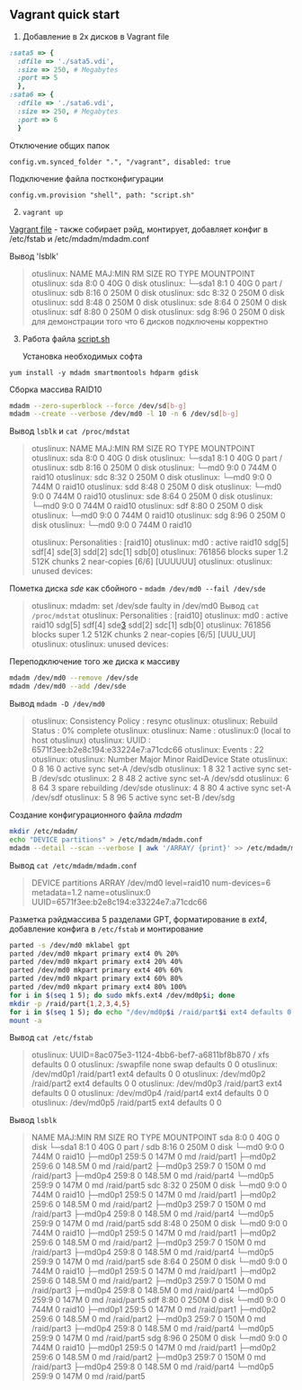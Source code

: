 ## Vagrant quick start
1. Добавление в 2х дисков в Vagrant file
```ruby
:sata5 => {
  :dfile => './sata5.vdi',
  :size => 250, # Megabytes
  :port => 5
  },
:sata6 => {
  :dfile => './sata6.vdi',
  :size => 250, # Megabytes
  :port => 6
  }
```
   Отключение общих папок

`config.vm.synced_folder ".", "/vagrant", disabled: true`

   Подключение файла постконфигурации
 
`config.vm.provision "shell", path: "script.sh"`

2. `vagrant up`

[Vagrant file](Vagrantfile) - также собирает рэйд, монтирует, добавляет конфиг в /etc/fstab и /etc/mdadm/mdadm.conf
  
   Вывод 'lsblk'
> otuslinux: NAME   MAJ:MIN RM  SIZE RO TYPE MOUNTPOINT
> otuslinux: sda      8:0    0   40G  0 disk
> otuslinux: └─sda1   8:1    0   40G  0 part /
> otuslinux: sdb      8:16   0  250M  0 disk
> otuslinux: sdc      8:32   0  250M  0 disk
> otuslinux: sdd      8:48   0  250M  0 disk
> otuslinux: sde      8:64   0  250M  0 disk
> otuslinux: sdf      8:80   0  250M  0 disk
> otuslinux: sdg      8:96   0  250M  0 disk
   для демонстрации того что 6 дисков подключены корректно

3. Работа файла [script.sh](script.sh)

   Установка необходимых софта

`yum install -y mdadm smartmontools hdparm gdisk`

   Сборка массива RAID10
```bash
mdadm --zero-superblock --force /dev/sd[b-g]
mdadm --create --verbose /dev/md0 -l 10 -n 6 /dev/sd[b-g]
```
   Вывод `lsblk` и `cat /proc/mdstat`
> otuslinux: NAME   MAJ:MIN RM  SIZE RO TYPE   MOUNTPOINT
> otuslinux: sda      8:0    0   40G  0 disk
> otuslinux: └─sda1   8:1    0   40G  0 part   /
> otuslinux: sdb      8:16   0  250M  0 disk
> otuslinux: └─md0    9:0    0  744M  0 raid10
> otuslinux: sdc      8:32   0  250M  0 disk
> otuslinux: └─md0    9:0    0  744M  0 raid10
> otuslinux: sdd      8:48   0  250M  0 disk
> otuslinux: └─md0    9:0    0  744M  0 raid10
> otuslinux: sde      8:64   0  250M  0 disk
> otuslinux: └─md0    9:0    0  744M  0 raid10
> otuslinux: sdf      8:80   0  250M  0 disk
> otuslinux: └─md0    9:0    0  744M  0 raid10
> otuslinux: sdg      8:96   0  250M  0 disk
> otuslinux: └─md0    9:0    0  744M  0 raid10
>
> otuslinux: Personalities : [raid10]
> otuslinux: md0 : active raid10 sdg[5] sdf[4] sde[3] sdd[2] sdc[1] sdb[0]
> otuslinux:       761856 blocks super 1.2 512K chunks 2 near-copies [6/6] [UUUUUU]
> otuslinux:
> otuslinux: unused devices: <none>

   Пометка диска *sde* как сбойного - `mdadm /dev/md0 --fail /dev/sde`
> otuslinux: mdadm: set /dev/sde faulty in /dev/md0
   Вывод `cat /proc/mdstat`
> otuslinux: Personalities : [raid10]
> otuslinux: md0 : active raid10 sdg[5] sdf[4] sde[3](F) sdd[2] sdc[1] sdb[0]
> otuslinux:       761856 blocks super 1.2 512K chunks 2 near-copies [6/5] [UUU_UU]
> otuslinux:
> otuslinux: unused devices: <none>

   Переподключение того же диска к массиву
```bash
mdadm /dev/md0 --remove /dev/sde
mdadm /dev/md0 --add /dev/sde
```
   Вывод `mdadm -D /dev/md0`
>
>    otuslinux: Consistency Policy : resync
>    otuslinux:
>    otuslinux:     Rebuild Status : 0% complete
>    otuslinux:
>    otuslinux:               Name : otuslinux:0  (local to host otuslinux)
>    otuslinux:               UUID : 6571f3ee:b2e8c194:e33224e7:a71cdc66
>    otuslinux:             Events : 22
>    otuslinux:
>    otuslinux:     Number   Major   Minor   RaidDevice State
>    otuslinux:        0       8       16        0      active sync set-A   /dev/sdb
>    otuslinux:        1       8       32        1      active sync set-B   /dev/sdc
>    otuslinux:        2       8       48        2      active sync set-A   /dev/sdd
>    otuslinux:        6       8       64        3      spare rebuilding   /dev/sde
>    otuslinux:        4       8       80        4      active sync set-A   /dev/sdf
>    otuslinux:        5       8       96        5      active sync set-B   /dev/sdg

   Создание конфигурационного файла *mdadm*
```bash
mkdir /etc/mdadm/
echo "DEVICE partitions" > /etc/mdadm/mdadm.conf
mdadm --detail --scan --verbose | awk '/ARRAY/ {print}' >> /etc/mdadm/mdadm.conf
```
   Вывод `cat /etc/mdadm/mdadm.conf`
> DEVICE partitions
> ARRAY /dev/md0 level=raid10 num-devices=6 metadata=1.2 name=otuslinux:0 UUID=6571f3ee:b2e8c194:e33224e7:a71cdc66

   Разметка рэйдмассива 5 разделами GPT, форматирование в *ext4*, добавление конфига в `/etc/fstab` и монтирование
```bash
parted -s /dev/md0 mklabel gpt
parted /dev/md0 mkpart primary ext4 0% 20%
parted /dev/md0 mkpart primary ext4 20% 40%
parted /dev/md0 mkpart primary ext4 40% 60%
parted /dev/md0 mkpart primary ext4 60% 80%
parted /dev/md0 mkpart primary ext4 80% 100%
for i in $(seq 1 5); do sudo mkfs.ext4 /dev/md0p$i; done
mkdir -p /raid/part{1,2,3,4,5}
for i in $(seq 1 5); do echo "/dev/md0p$i /raid/part$i ext4 defaults 0 0" >> /etc/fstab; done
mount -a
```
   Вывод `cat /etc/fstab`
>    otuslinux: UUID=8ac075e3-1124-4bb6-bef7-a6811bf8b870 /                       xfs     defaults        0 0
>    otuslinux: /swapfile none swap defaults 0 0
>    otuslinux: /dev/md0p1 /raid/part1 ext4 defaults 0 0
>    otuslinux: /dev/md0p2 /raid/part2 ext4 defaults 0 0
>    otuslinux: /dev/md0p3 /raid/part3 ext4 defaults 0 0
>    otuslinux: /dev/md0p4 /raid/part4 ext4 defaults 0 0
>    otuslinux: /dev/md0p5 /raid/part5 ext4 defaults 0 0

   Вывод `lsblk`
>NAME      MAJ:MIN RM   SIZE RO TYPE   MOUNTPOINT
>sda         8:0    0    40G  0 disk
>└─sda1      8:1    0    40G  0 part   /
>sdb         8:16   0   250M  0 disk
>└─md0       9:0    0   744M  0 raid10
>  ├─md0p1 259:5    0   147M  0 md     /raid/part1
>  ├─md0p2 259:6    0 148.5M  0 md     /raid/part2
>  ├─md0p3 259:7    0   150M  0 md     /raid/part3
>  ├─md0p4 259:8    0 148.5M  0 md     /raid/part4
>  └─md0p5 259:9    0   147M  0 md     /raid/part5
>sdc         8:32   0   250M  0 disk
>└─md0       9:0    0   744M  0 raid10
>  ├─md0p1 259:5    0   147M  0 md     /raid/part1
>  ├─md0p2 259:6    0 148.5M  0 md     /raid/part2
>  ├─md0p3 259:7    0   150M  0 md     /raid/part3
>  ├─md0p4 259:8    0 148.5M  0 md     /raid/part4
>  └─md0p5 259:9    0   147M  0 md     /raid/part5
>sdd         8:48   0   250M  0 disk
>└─md0       9:0    0   744M  0 raid10
>  ├─md0p1 259:5    0   147M  0 md     /raid/part1
>  ├─md0p2 259:6    0 148.5M  0 md     /raid/part2
>  ├─md0p3 259:7    0   150M  0 md     /raid/part3
>  ├─md0p4 259:8    0 148.5M  0 md     /raid/part4
>  └─md0p5 259:9    0   147M  0 md     /raid/part5
>sde         8:64   0   250M  0 disk
>└─md0       9:0    0   744M  0 raid10
>  ├─md0p1 259:5    0   147M  0 md     /raid/part1
>  ├─md0p2 259:6    0 148.5M  0 md     /raid/part2
>  ├─md0p3 259:7    0   150M  0 md     /raid/part3
>  ├─md0p4 259:8    0 148.5M  0 md     /raid/part4
>  └─md0p5 259:9    0   147M  0 md     /raid/part5
>sdf         8:80   0   250M  0 disk
>└─md0       9:0    0   744M  0 raid10
>  ├─md0p1 259:5    0   147M  0 md     /raid/part1
>  ├─md0p2 259:6    0 148.5M  0 md     /raid/part2
>  ├─md0p3 259:7    0   150M  0 md     /raid/part3
>  ├─md0p4 259:8    0 148.5M  0 md     /raid/part4
>  └─md0p5 259:9    0   147M  0 md     /raid/part5
>sdg         8:96   0   250M  0 disk
>└─md0       9:0    0   744M  0 raid10
>  ├─md0p1 259:5    0   147M  0 md     /raid/part1
>  ├─md0p2 259:6    0 148.5M  0 md     /raid/part2
>  ├─md0p3 259:7    0   150M  0 md     /raid/part3
>  ├─md0p4 259:8    0 148.5M  0 md     /raid/part4
>  └─md0p5 259:9    0   147M  0 md     /raid/part5
